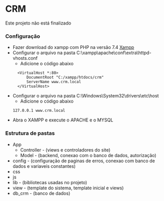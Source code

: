 # CRM

Este projeto não está finalizado

### Configuração
- Fazer download do xampp com PHP na versão 7.4 [Xampp](https://www.apachefriends.org/pt_br/download.html)
- Configurar o arquivo na pasta C:\xampp\apache\conf\extra\httpd-vhosts.conf 
  - Adicione o código abaixo
  ```
    <VirtualHost *:80>
    	DocumentRoot "C:/xampp/htdocs/crm"
        ServerName www.crm.local
    </VirtualHost>
   ```
- Configurar o arquivo na pasta C:\Windows\System32\drivers\etc\host
  - Adicione o código abaixo
  ```
  127.0.0.1 www.crm.local
  ```
- Abra o XAMPP e execute o APACHE e o MYSQL

### Estrutura de pastas
  - App
    - Controller - (views e controladores do site)
    - Model - (backend, conexao com o banco de dados, autorização)
  - config - (configuração de paginas de erros, conexao com banco de dados e variaveis constantes)
  - css 
  - js
  - lib - (bibliotecas usadas no projeto)
  - view - (template do sistema, template inicial e views)
  - db_crm - (banco de dados)
    
